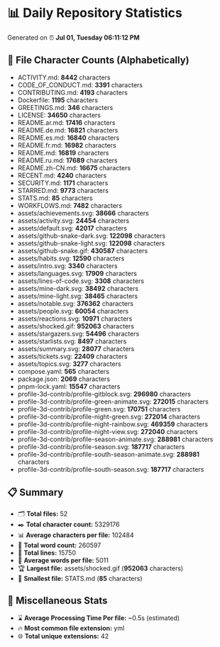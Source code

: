 # 📊 Daily Repository Statistics
Generated on ⏰ **Jul 01, Tuesday 06:11:12 PM**

## 📂 File Character Counts (Alphabetically)
- ACTIVITY.md: **8442** characters
- CODE_OF_CONDUCT.md: **3391** characters
- CONTRIBUTING.md: **4193** characters
- Dockerfile: **1195** characters
- GREETINGS.md: **346** characters
- LICENSE: **34650** characters
- README.ar.md: **17416** characters
- README.de.md: **16821** characters
- README.es.md: **16840** characters
- README.fr.md: **16982** characters
- README.md: **16819** characters
- README.ru.md: **17689** characters
- README.zh-CN.md: **16675** characters
- RECENT.md: **4240** characters
- SECURITY.md: **1171** characters
- STARRED.md: **9773** characters
- STATS.md: **85** characters
- WORKFLOWS.md: **7482** characters
- assets/achievements.svg: **38666** characters
- assets/activity.svg: **24454** characters
- assets/default.svg: **42017** characters
- assets/github-snake-dark.svg: **122098** characters
- assets/github-snake-light.svg: **122098** characters
- assets/github-snake.gif: **430587** characters
- assets/habits.svg: **12590** characters
- assets/intro.svg: **3340** characters
- assets/languages.svg: **17909** characters
- assets/lines-of-code.svg: **3308** characters
- assets/mine-dark.svg: **38492** characters
- assets/mine-light.svg: **38465** characters
- assets/notable.svg: **376362** characters
- assets/people.svg: **60054** characters
- assets/reactions.svg: **10971** characters
- assets/shocked.gif: **952063** characters
- assets/stargazers.svg: **54496** characters
- assets/starlists.svg: **8497** characters
- assets/summary.svg: **28077** characters
- assets/tickets.svg: **22409** characters
- assets/topics.svg: **3277** characters
- compose.yaml: **565** characters
- package.json: **2069** characters
- pnpm-lock.yaml: **15547** characters
- profile-3d-contrib/profile-gitblock.svg: **296980** characters
- profile-3d-contrib/profile-green-animate.svg: **272015** characters
- profile-3d-contrib/profile-green.svg: **170751** characters
- profile-3d-contrib/profile-night-green.svg: **272014** characters
- profile-3d-contrib/profile-night-rainbow.svg: **469359** characters
- profile-3d-contrib/profile-night-view.svg: **272040** characters
- profile-3d-contrib/profile-season-animate.svg: **288981** characters
- profile-3d-contrib/profile-season.svg: **187717** characters
- profile-3d-contrib/profile-south-season-animate.svg: **288981** characters
- profile-3d-contrib/profile-south-season.svg: **187717** characters

## 📋 Summary
- 🗂️ **Total files:** 52
- ✒️ **Total character count:** 5329176
- 📊 **Average characters per file:** 102484
- 📝 **Total word count:** 260597
- 🧾 **Total lines:** 15750
- 📐 **Average words per file:** 5011
- 🏆 **Largest file:** assets/shocked.gif (**952063** characters)
- 🥉 **Smallest file:** STATS.md (**85** characters)

## 🌟 Miscellaneous Stats
- ⌛ **Average Processing Time Per file:** ~0.5s (estimated)
- 🔥 **Most common file extension:** yml
- 🌐 **Total unique extensions:** 42
